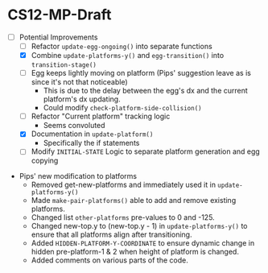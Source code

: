 ﻿# CS12-MP-Draft

- [ ] Potential Improvements
	- [ ] Refactor `update-egg-ongoing()` into separate functions
	- [x] Combine `update-platforms-y()` and `egg-transition()` into `transition-stage()`
	- [ ] Egg keeps lightly moving on platform (Pips' suggestion leave as is since it's not that noticeable)
		- This is due to the delay between the egg's dx and the current platform's dx updating.
		- Could modify `check-platform-side-collision()`
	- [ ] Refactor "Current platform" tracking logic
		- Seems convoluted
	- [x] Documentation in `update-platform()`
		- Specifically the if statements
	- [ ] Modify `INITIAL-STATE` Logic to separate platform generation and egg copying

- Pips' new modification to platforms
	- Removed get-new-platforms and immediately used it in `update-platforms-y()`
	- Made `make-pair-platforms()` able to add and remove existing platforms. 
	- Changed list `other-platforms` pre-values to 0 and -125. 
	- Changed new-top.y to (new-top.y - 1) in `update-platforms-y()` to ensure that all platforms align after transitioning.
	- Added `HIDDEN-PLATFORM-Y-COORDINATE` to ensure dynamic change in hidden pre-platform-1 & 2 when height of platform is changed.
	- Added comments on various parts of the code.